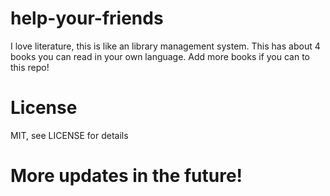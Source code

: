 # help-your-friends
I love literature, this is like an library management system. This has about 4 books you can read in your own language. Add more books if you can to this repo!

# License
MIT, see LICENSE for details

# More updates in the future!
